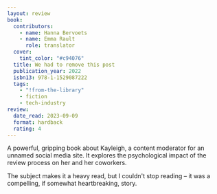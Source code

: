 ```yaml
---
layout: review
book:
  contributors:
    - name: Hanna Bervoets
    - name: Emma Rault
      role: translator
  cover:
    tint_color: "#c94076"
  title: We had to remove this post
  publication_year: 2022
  isbn13: 978-1-1529087222
  tags:
    - "!from-the-library"
    - fiction
    - tech-industry
review:
  date_read: 2023-09-09
  format: hardback
  rating: 4
---
```


A powerful, gripping book about Kayleigh, a content moderator for an unnamed social media site.
It explores the psychological impact of the review process on her and her coworkers.

The subject makes it a heavy read, but I couldn't stop reading – it was a compelling, if somewhat heartbreaking, story.

